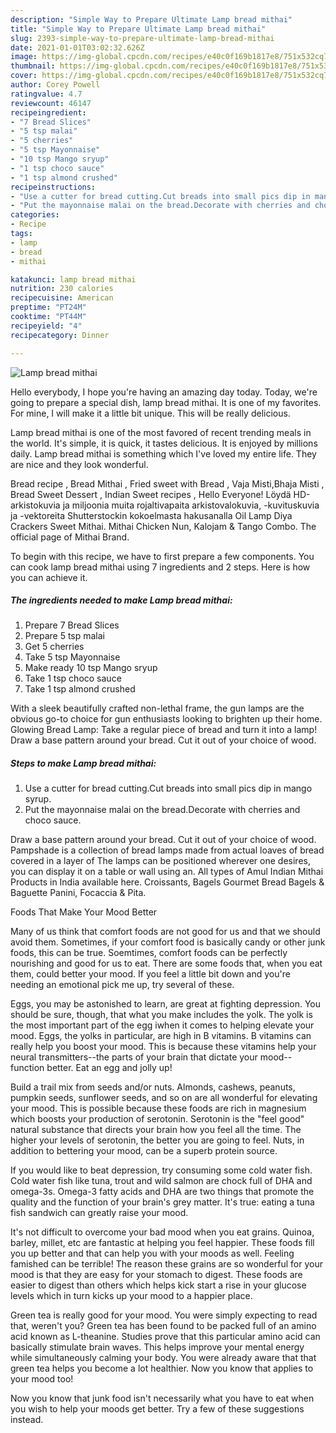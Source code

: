 ```yaml
---
description: "Simple Way to Prepare Ultimate Lamp bread mithai"
title: "Simple Way to Prepare Ultimate Lamp bread mithai"
slug: 2393-simple-way-to-prepare-ultimate-lamp-bread-mithai
date: 2021-01-01T03:02:32.626Z
image: https://img-global.cpcdn.com/recipes/e40c0f169b1817e8/751x532cq70/lamp-bread-mithai-recipe-main-photo.jpg
thumbnail: https://img-global.cpcdn.com/recipes/e40c0f169b1817e8/751x532cq70/lamp-bread-mithai-recipe-main-photo.jpg
cover: https://img-global.cpcdn.com/recipes/e40c0f169b1817e8/751x532cq70/lamp-bread-mithai-recipe-main-photo.jpg
author: Corey Powell
ratingvalue: 4.7
reviewcount: 46147
recipeingredient:
- "7 Bread Slices"
- "5 tsp malai"
- "5 cherries"
- "5 tsp Mayonnaise"
- "10 tsp Mango sryup"
- "1 tsp choco sauce"
- "1 tsp almond crushed"
recipeinstructions:
- "Use a cutter for bread cutting.Cut breads into small pics dip in mango syrup."
- "Put the mayonnaise malai on the bread.Decorate with cherries and choco sauce."
categories:
- Recipe
tags:
- lamp
- bread
- mithai

katakunci: lamp bread mithai 
nutrition: 230 calories
recipecuisine: American
preptime: "PT24M"
cooktime: "PT44M"
recipeyield: "4"
recipecategory: Dinner

---
```



![Lamp bread mithai](https://img-global.cpcdn.com/recipes/e40c0f169b1817e8/751x532cq70/lamp-bread-mithai-recipe-main-photo.jpg)

Hello everybody, I hope you're having an amazing day today. Today, we're going to prepare a special dish, lamp bread mithai. It is one of my favorites. For mine, I will make it a little bit unique. This will be really delicious.

Lamp bread mithai is one of the most favored of recent trending meals in the world. It's simple, it is quick, it tastes delicious. It is enjoyed by millions daily. Lamp bread mithai is something which I've loved my entire life. They are nice and they look wonderful.

Bread recipe , Bread Mithai , Fried sweet with Bread , Vaja Misti,Bhaja Misti , Bread Sweet Dessert , Indian Sweet recipes , Hello Everyone! Löydä HD-arkistokuvia ja miljoonia muita rojaltivapaita arkistovalokuvia, -kuvituskuvia ja -vektoreita Shutterstockin kokoelmasta hakusanalla Oil Lamp Diya Crackers Sweet Mithai. Mithai Chicken Nun, Kalojam &amp; Tango Combo. The official page of Mithai Brand.


To begin with this recipe, we have to first prepare a few components. You can cook lamp bread mithai using 7 ingredients and 2 steps. Here is how you can achieve it.

<!--inarticleads1-->

##### The ingredients needed to make Lamp bread mithai:

1. Prepare 7 Bread Slices
1. Prepare 5 tsp malai
1. Get 5 cherries
1. Take 5 tsp Mayonnaise
1. Make ready 10 tsp Mango sryup
1. Take 1 tsp choco sauce
1. Take 1 tsp almond crushed


With a sleek beautifully crafted non-lethal frame, the gun lamps are the obvious go-to choice for gun enthusiasts looking to brighten up their home. Glowing Bread Lamp: Take a regular piece of bread and turn it into a lamp! Draw a base pattern around your bread. Cut it out of your choice of wood. 

<!--inarticleads2-->

##### Steps to make Lamp bread mithai:

1. Use a cutter for bread cutting.Cut breads into small pics dip in mango syrup.
1. Put the mayonnaise malai on the bread.Decorate with cherries and choco sauce.


Draw a base pattern around your bread. Cut it out of your choice of wood. Pampshade is a collection of bread lamps made from actual loaves of bread covered in a layer of The lamps can be positioned wherever one desires, you can display it on a table or wall using an. All types of Amul Indian Mithai Products in India available here. Croissants, Bagels Gourmet Bread Bagels &amp; Baguette Panini, Focaccia &amp; Pita. 

Foods That Make Your Mood Better


Many of us think that comfort foods are not good for us and that we should avoid them. Sometimes, if your comfort food is basically candy or other junk foods, this can be true. Soemtimes, comfort foods can be perfectly nourishing and good for us to eat. There are some foods that, when you eat them, could better your mood. If you feel a little bit down and you're needing an emotional pick me up, try several of these.

Eggs, you may be astonished to learn, are great at fighting depression. You should be sure, though, that what you make includes the yolk. The yolk is the most important part of the egg iwhen it comes to helping elevate your mood. Eggs, the yolks in particular, are high in B vitamins. B vitamins can really help you boost your mood. This is because these vitamins help your neural transmitters--the parts of your brain that dictate your mood--function better. Eat an egg and jolly up!

Build a trail mix from seeds and/or nuts. Almonds, cashews, peanuts, pumpkin seeds, sunflower seeds, and so on are all wonderful for elevating your mood. This is possible because these foods are rich in magnesium which boosts your production of serotonin. Serotonin is the "feel good" natural substance that directs your brain how you feel all the time. The higher your levels of serotonin, the better you are going to feel. Nuts, in addition to bettering your mood, can be a superb protein source.

If you would like to beat depression, try consuming some cold water fish. Cold water fish like tuna, trout and wild salmon are chock full of DHA and omega-3s. Omega-3 fatty acids and DHA are two things that promote the quality and the function of your brain's grey matter. It's true: eating a tuna fish sandwich can greatly raise your mood. 

It's not difficult to overcome your bad mood when you eat grains. Quinoa, barley, millet, etc are fantastic at helping you feel happier. These foods fill you up better and that can help you with your moods as well. Feeling famished can be terrible! The reason these grains are so wonderful for your mood is that they are easy for your stomach to digest. These foods are easier to digest than others which helps kick start a rise in your glucose levels which in turn kicks up your mood to a happier place.

Green tea is really good for your mood. You were simply expecting to read that, weren't you? Green tea has been found to be packed full of an amino acid known as L-theanine. Studies prove that this particular amino acid can basically stimulate brain waves. This helps improve your mental energy while simultaneously calming your body. You were already aware that that green tea helps you become a lot healthier. Now you know that applies to your mood too!

Now you know that junk food isn't necessarily what you have to eat when you wish to help your moods get better. Try  a few  of  these  suggestions  instead.

